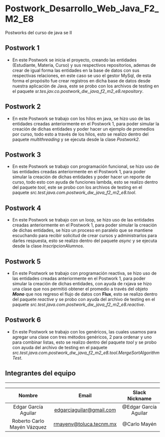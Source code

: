 # Postwork_Desarrollo_Web_Java_F2_M2_E8

Postworks del curso de java se II

## Postwork 1

* En este Postwork se inicia el proyecto, creando las entidades (Estudiante, Materia, Curso) y sus respectivos repositorios, ademas de crear de igual forma las entidades en la base de datos con sus respectivas relaciones, en este caso se uso el gestor MySql, de esta forma el propósito fue crear registros en dicha base de datos desde nuestra aplicación de Java, este se probo con los archivos de testing en el paquete *sr.tes.jav.co.postwork_dw_java_f2_m2_e8.repository*.


## Postwork 2

* En este Postwork se trabajo con los hilos en java, se hizo uso de las entidades creadas anteriormente en el Postwork 1, para poder simular la creación de dichas entidades y poder hacer un ejemplo de promedios por curso, todo esto a través de los hilos, esto se realizo dentro del paquete *multithreading* y se ejecuta desde la clase *Postwork2*.


## Postwork 3

* En este Postwork se trabajo con programación funcional, se hizo uso de las entidades creadas anteriormente en el Postwork 1, para poder simular la creación de dichas entidades y poder hacer un reporte de curso, todo esto con ayuda de funciones lambda, esto se realizo dentro del paquete *tool*, este se probo con los archivos de testing en el paquete *src.test.java.com.postwork_dw_java_f2_m2_e8.tool*.


## Postwork 4

* En este Postwork se trabajo con un loop, se hizo uso de las entidades creadas anteriormente en el Postwork 1, para poder simular la creación de dichas entidades, se hizo un proceso en paralelo que se mantiene escuchando para recibir solicitud de crear cursos y administrarlos para darles respuesta, esto se realizo dentro del paquete *async* y se ejecuta desde la clase *InscripcionAlumnos*.


## Postwork 5

* En este Postwork se trabajo con programación reactiva, se hizo uso de las entidades creadas anteriormente en el Postwork 1, para poder simular la creación de dichas entidades, con ayuda de rxjava se hizo una clase que nos permitió obtener el promedio a través del objeto ***Mono*** que nos regreso el flujo de datos con **Flux**, esto se realizo dentro del paquete *reactive* y se probo con ayuda del archivo de testing en el paquete *src.test.java.com.postwork_dw_java_f2_m2_e8.reactive*.

## Postwork 6

* En este Postwork se trabajo con los genéricos, las cuales usamos para agregar una clase con tres métodos genéricos, 2 para ordenar y uno para combinar listas, esto se realizo dentro del paquete *tool* y se probo con ayuda del archivo de testing en el paquete *src.test.java.com.postwork_dw_java_f2_m2_e8.tool.MergeSortAlgorithmTest*.

## Integrantes del equipo

---
|Nombre    |Email     |Slack Nickname|
|:--------:|:--------:|:--------:|
|Edgar García Aguilar|edgarciaguilar@gmail.com|@Edgar García Aguilar|
|Roberto Carlo Mayén Vázquez|rmayenv@toluca.tecnm.mx|@Carlo Mayén|